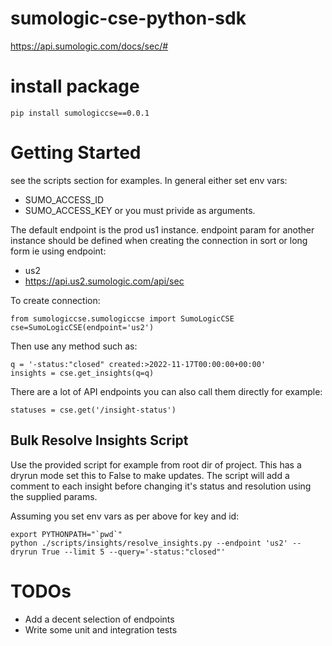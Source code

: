 # sumologic-cse-python-sdk
https://api.sumologic.com/docs/sec/#


# install package
```
pip install sumologiccse==0.0.1
```

# Getting Started
see the scripts section for examples. In general either set env vars:
- SUMO_ACCESS_ID
- SUMO_ACCESS_KEY
or you must privide as arguments.

The default endpoint is the prod us1 instance. endpoint param for another instance should be defined when creating the connection in sort or long form ie using endpoint:
- us2
- https://api.us2.sumologic.com/api/sec


To create connection:
```
from sumologiccse.sumologiccse import SumoLogicCSE
cse=SumoLogicCSE(endpoint='us2')
```

Then use any method such as:
```
q = '-status:"closed" created:>2022-11-17T00:00:00+00:00'
insights = cse.get_insights(q=q)
```

There are a lot of API endpoints you can also call them directly for example:
```
statuses = cse.get('/insight-status')
```

## Bulk Resolve Insights Script
Use the provided script for example from root dir of project. This has a dryrun mode set this to False to make updates.
The script will add a comment to each insight before changing it's status and resolution using the supplied params.

Assuming you set env vars as per above for key and id:
```
export PYTHONPATH="`pwd`"
python ./scripts/insights/resolve_insights.py --endpoint 'us2' --dryrun True --limit 5 --query='-status:"closed"'
```

# TODOs
- Add a decent selection of endpoints
- Write some unit and integration tests
